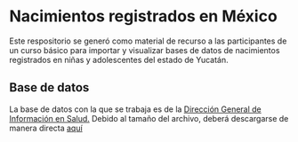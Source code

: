 # Nacimientos registrados en México

Este respositorio se generó como material de recurso a las participantes de un curso básico para importar y visualizar bases de datos de nacimientos registrados en niñas y adolescentes del estado de Yucatán.

## Base de datos
La base de datos con la que se trabaja es de la [Dirección General de Información en Salud.](https://www.gob.mx/salud/acciones-y-programas/direccion-general-de-informacion-en-salud-dgis) 
Debido al tamaño del archivo, deberá descargarse de manera directa [aquí](http://www.dgis.salud.gob.mx/contenidos/basesdedatos/da_nacimientos_gobmx.html)
